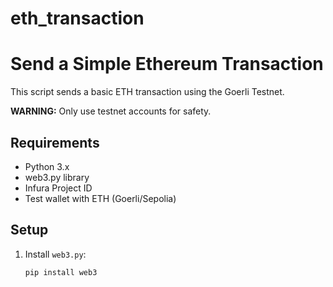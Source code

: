 # eth_transaction
# Send a Simple Ethereum Transaction

This script sends a basic ETH transaction using the Goerli Testnet. 

**WARNING:** Only use testnet accounts for safety.

## Requirements

- Python 3.x
- web3.py library
- Infura Project ID
- Test wallet with ETH (Goerli/Sepolia)

## Setup

1. Install `web3.py`:
   ```bash
   pip install web3
